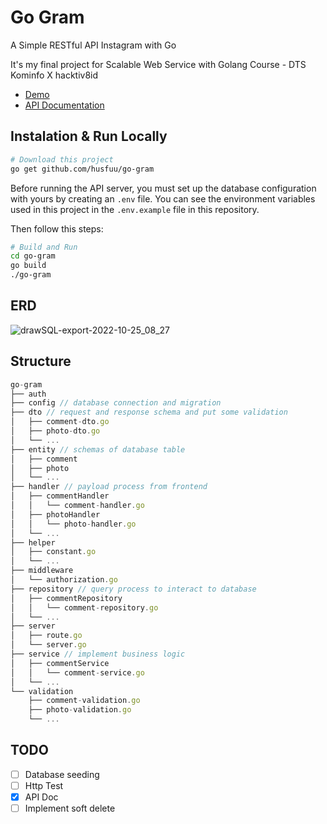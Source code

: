 # Go Gram

A Simple RESTful API Instagram with Go

It's my final project for Scalable Web Service with Golang Course - DTS Kominfo X hacktiv8id

- [Demo](https://go-gram-production.up.railway.app)
- [API Documentation](https://go-gram-production.up.railway.app/swagger/index.html)

## Instalation & Run Locally

```bash
# Download this project
go get github.com/husfuu/go-gram
```

Before running the API server, you must set up the database configuration with yours by creating an `.env` file. You can see the environment variables used in this project in the `.env.example` file in this repository.

Then follow this steps:

```bash
# Build and Run
cd go-gram
go build
./go-gram
```

## ERD
![drawSQL-export-2022-10-25_08_27](https://user-images.githubusercontent.com/70875733/197654868-fb9b6279-944e-45cb-aa61-49d7b198e2a6.png)

## Structure

```js
go-gram
├── auth
├── config // database connection and migration
├── dto // request and response schema and put some validation
│   ├── comment-dto.go
│   ├── photo-dto.go
│   └── ...
├── entity // schemas of database table
│   ├── comment
│   ├── photo
│   └── ...
├── handler // payload process from frontend
│   ├── commentHandler
│   │   └── comment-handler.go
│   ├── photoHandler
│   │   └── photo-handler.go
│   └── ...
├── helper
│   ├── constant.go
│   └── ...
├── middleware
│   └── authorization.go
├── repository // query process to interact to database
│   ├── commentRepository
│   │   └── comment-repository.go
│   └── ...
├── server
│   ├── route.go
│   └── server.go
├── service // implement business logic
│   ├── commentService
│   │   └── comment-service.go
│   └── ...
└── validation
    ├── comment-validation.go
    ├── photo-validation.go
    └── ...
```

## TODO

- [ ] Database seeding
- [ ] Http Test
- [x] API Doc
- [ ] Implement soft delete
